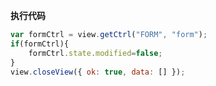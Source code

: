 <p class="panel-title"><b>执行代码</b></p>

```javascript
var formCtrl = view.getCtrl("FORM", "form");
if(formCtrl){
    formCtrl.state.modified=false;
}
view.closeView({ ok: true, data: [] });
```
